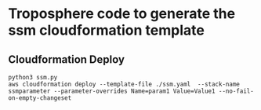 # Troposphere code to generate the ssm cloudformation template

## Cloudformation Deploy
```
python3 ssm.py
aws cloudformation deploy --template-file ./ssm.yaml  --stack-name ssmparameter --parameter-overrides Name=param1 Value=Value1 --no-fail-on-empty-changeset 
```
